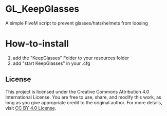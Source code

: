 # GL_KeepGlasses
A simple FiveM script to prevent glasses/hats/helmets from loosing


# How-to-install
1. add the "KeepGlasses" Folder to your resources folder
2. add "start KeepGlasses" in your .cfg

## License

This project is licensed under the Creative Commons Attribution 4.0 International License. You are free to use, share, and modify this work, as long as you give appropriate credit to the original author. For more details, visit [CC BY 4.0 License](https://creativecommons.org/licenses/by/4.0/).

